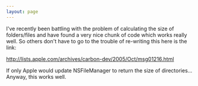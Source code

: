 ```yaml
---
layout: page
---
```


I've recently been battling with the problem of calculating the size of folders/files and have found a very nice chunk of code which works really well. So others don't have to go to the trouble of re-writing this here is the link:

http://lists.apple.com/archives/carbon-dev/2005/Oct/msg01216.html

If only Apple would update NSFileManager to return the size of directories... Anyway, this works well.
